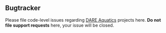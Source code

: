 ## Bugtracker


Please file code-level issues regarding [DARE Aquatics](https://github.com/dareaquatics) projects here. **Do not file support requests** here, your issue will be closed.
